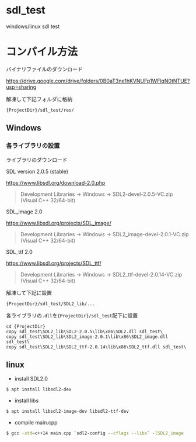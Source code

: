 # sdl_test
windows/linux sdl test


# コンパイル方法


バイナリファイルのダウンロード

https://drive.google.com/drive/folders/0B0aT3ne1hKVNUFp1WFlqN0tNTUE?usp=sharing


解凍して下記フォルダに格納

```
{ProjectDir}/sdl_test/res/
```


## Windows


### 各ライブラリの設置

ライブラリのダウンロード


SDL version 2.0.5 (stable)

https://www.libsdl.org/download-2.0.php
> Development Libraries → Windows →  SDL2-devel-2.0.5-VC.zip (Visual C++ 32/64-bit)

SDL_image 2.0

https://www.libsdl.org/projects/SDL_image/
> Development Libraries → Windows →  SDL2_image-devel-2.0.1-VC.zip (Visual C++ 32/64-bit)

SDL_ttf 2.0

https://www.libsdl.org/projects/SDL_ttf/
> Development Libraries → Windows → SDL2_ttf-devel-2.0.14-VC.zip (Visual C++ 32/64-bit)


解凍して下記に設置

```
{ProjectDir}/sdl_test/SDL2_lib/...
```

各ライブラリの`.dll`を`{ProjectDir}/sdl_test`配下に設置

```
cd {ProjectDir}
copy sdl_test\SDL2_lib\SDL2-2.0.5\lib\x86\SDL2.dll sdl_test\
copy sdl_test\SDL2_lib\SDL2_image-2.0.1\lib\x86\SDL2_image.dll sdl_test\
copy sdl_test\SDL2_lib\SDL2_ttf-2.0.14\lib\x86\SDL2_ttf.dll sdl_test\
```


## linux

* install SDL2.0

```sh
$ apt install libsdl2-dev
```

* install libs

```sh
$ apt install libsdl2-image-dev libsdl2-ttf-dev
```

* compile main.cpp

```sh
$ gcc -std=c++14 main.cpp `sdl2-config --cflags --libs` -lSDL2_image
```



